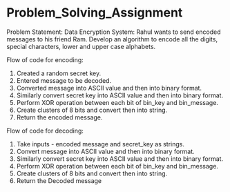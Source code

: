 # Problem_Solving_Assignment
Problem Statement: Data Encryption System: Rahul wants to send encoded messages to his friend Ram. Develop an algorithm to encode all the digits, special characters, lower and upper case alphabets.

Flow of code for encoding:
1. Created a random secret key.
2. Entered message to be decoded.
3. Converted message into ASCII value and then into binary format.
4. Similarly convert secret key into ASCII value and then into binary format.
5. Perform XOR operation between each bit of bin_key and bin_message.
6. Create clusters of 8 bits and convert then into string.
7. Return the encoded message.

Flow of code for decoding:
1. Take inputs - encoded message and secret_key as strings.
2. Convert message into ASCII value and then into binary format.
3. Similarly convert secret key into ASCII value and then into binary format.
4. Perform XOR operation between each bit of bin_key and bin_message.
5. Create clusters of 8 bits and convert then into string.
6. Return the Decoded message

